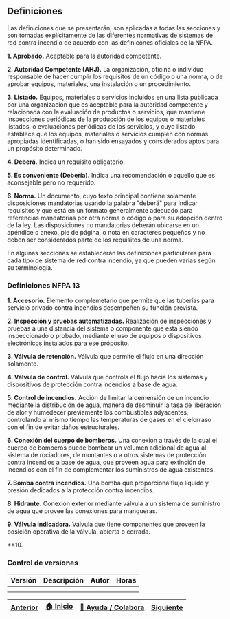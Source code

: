 ## Definiciones 
Las definiciones que se presentarán, son aplicadas a todas las secciones y son tomadas explícitamente de las diferentes normativas de sistemas de red contra incendio de acuerdo con las definicones oficiales de la NFPA. 

**1. Aprobado.** Aceptable para la autoridad competente.

**2. Autoridad Competente (AHJ).** La organización, oficina o individuo responsable de hacer cumplir los requisitos de un código o una norma, o de aprobar equipos, materiales, una instalación o un procedimiento. 

**3. Listado.** Equipos, materiales o servicios incluidos en una lista publicada por una organización que es aceptable para la autoridad competente y relacionada con la evaluación de productos o servicios, que mantiene inspecciones periódicas de la producción de los equipos o materiales listados, o evaluaciones periódicas de los servicios, y cuyo listado establece que los equipos, materiales o servicios cumplen con normas apropiadas identificadas, o han sido ensayados y considerados aptos para un propósito determinado.

**4. Deberá.** Indica un requisito obligatorio.

**5. Es conveniente (Debería).** Indica una recomendación o aquello que es aconsejable pero no requerido.

**6. Norma.** Un documento, cuyo texto principal contiene solamente disposiciones mandatorias usando la palabra "deberá" para indicar requisitos y que está en un formato generalmente adecuado para referencias mandatorias por otra norma o código o para su adopción dentro de la ley. Las disposiciones no mandatorias deberán ubicarse en un apéndice o anexo, pie de página, o nota en caracteres pequeños y no deben ser considerados parte de los requisitos de una norma. 

En algunas secciones se establecerán las definiciones particulares para cada tipo de sistema de red contra incendio, ya que pueden varias según su terminología.

### Definiciones NFPA 13

**1. Accesorio.** Elemento complemetario que permite que las tuberías para servicio privado contra incendios desempeñen su función prevista. 

**2. Inspección y pruebas automatizadas.** Realización de inspecciones y pruebas a una distancia del sistema o componente que está siendo inspeccionado o probado, mediante el uso de equipos o dispositivos electrónicos instalados para ese próposito. 

**3. Válvula de retención.** Válvula que permite el flujo en una dirección solamente. 

**4. Válvula de control.** Válvula que controla el flujo hacia los sistemas y dispositivos de protección contra incendios a base de agua.

**5. Control de incendios.** Acción de limitar la demensión de un incendio mediante la distribución de agua, manera de desminuir la tasa de liberación de alor y humedecer previamente los combustibles adyacentes, controlando al mismo tiempo las temperaturas de gases en el cielorraso con el fin de evitar daños estructurales.

**6. Conexión del cuerpo de bomberos.** Una conexión a través de la cual el cuerpo de bomberos puede bombear un volumen adicional de agua al sistema de rociadores, de montantes o a otros sistemas de protección contra incendios a base de agua, que proveen agua para extinción de incendios con el fin de complementar los suministros de agua existentes.

**7. Bomba contra incendios.** Una bomba que proporciona flujo líquido y presión dedicados a la protección contra incendios.

**8. Hidrante.** Conexión exterior mediante válvula a un sistema de suministro de agua que provee las conexiones para mangueras.

**9. Válvula indicadora.** Válvula que tiene componentes que proveen la posición operativa de la válvula, abierta o cerrada. 

**10. 


### Control de versiones 

| Versión    | Descripción                                                          | Autor                                      | Horas |
|------------|:---------------------------------------------------------------------|--------------------------------------------|:-----:|
|  | |  |   |
|  | |   |      |

| [Anterior](../Readme.md) | [:house: Inicio](../../Readme.md) | [:beginner: Ayuda / Colabora](https://github.com/Andrealvch/C.RCI/discussions/1) | [Siguiente](../Normas) |
|------|:-----------|-------------------|:--------:|

